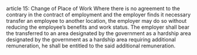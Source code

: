 article 15: Change of Place of Work
Where there is no agreement to the contrary in the contract of employment and the employer finds it necessary transfer an employee to another location, the employer may do so without reducing the employee’s benefits and work status. The employer shall bear the transferred to an area designated by the government as a hardship area designated by the government as a hardship area requiring additional remuneration, he shall be entitled to the said additional remuneration.
<ul>
</ul>